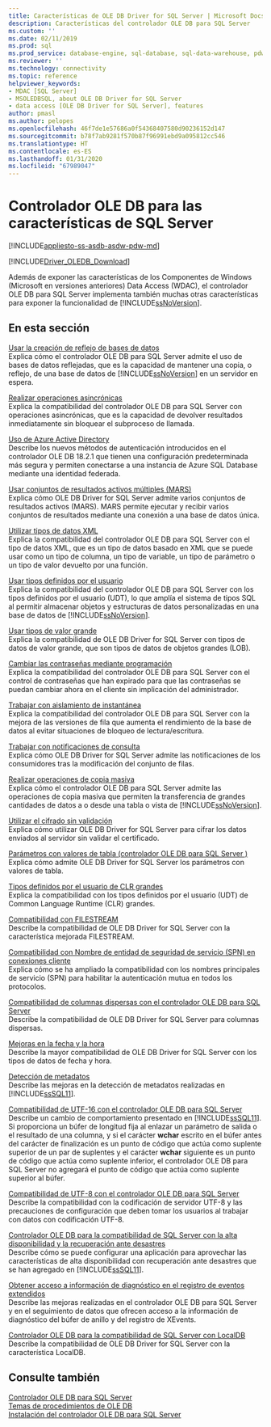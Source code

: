 ```yaml
---
title: Características de OLE DB Driver for SQL Server | Microsoft Docs
description: Características del controlador OLE DB para SQL Server
ms.custom: ''
ms.date: 02/11/2019
ms.prod: sql
ms.prod_service: database-engine, sql-database, sql-data-warehouse, pdw
ms.reviewer: ''
ms.technology: connectivity
ms.topic: reference
helpviewer_keywords:
- MDAC [SQL Server]
- MSOLEDBSQL, about OLE DB Driver for SQL Server
- data access [OLE DB Driver for SQL Server], features
author: pmasl
ms.author: pelopes
ms.openlocfilehash: 46f7de1e57686a0f54368407580d90236152d147
ms.sourcegitcommit: b78f7ab9281f570b87f96991ebd9a095812cc546
ms.translationtype: HT
ms.contentlocale: es-ES
ms.lasthandoff: 01/31/2020
ms.locfileid: "67989047"
---
```

# <a name="ole-db-driver-for-sql-server-features"></a>Controlador OLE DB para las características de SQL Server
[!INCLUDE[appliesto-ss-asdb-asdw-pdw-md](../../../includes/appliesto-ss-asdb-asdw-pdw-md.md)]

[!INCLUDE[Driver_OLEDB_Download](../../../includes/driver_oledb_download.md)]

  Además de exponer las características de los Componentes de Windows (Microsoft en versiones anteriores) Data Access (WDAC), el controlador OLE DB para SQL Server implementa también muchas otras características para exponer la funcionalidad de [!INCLUDE[ssNoVersion](../../../includes/ssnoversion-md.md)].  
  
## <a name="in-this-section"></a>En esta sección    
 [Usar la creación de reflejo de bases de datos](../../oledb/features/using-database-mirroring.md)  
 Explica cómo el controlador OLE DB para SQL Server admite el uso de bases de datos reflejadas, que es la capacidad de mantener una copia, o reflejo, de una base de datos de [!INCLUDE[ssNoVersion](../../../includes/ssnoversion-md.md)] en un servidor en espera.  
  
 [Realizar operaciones asincrónicas](../../oledb/features/performing-asynchronous-operations.md)  
 Explica la compatibilidad del controlador OLE DB para SQL Server con operaciones asincrónicas, que es la capacidad de devolver resultados inmediatamente sin bloquear el subproceso de llamada.  

[Uso de Azure Active Directory](using-azure-active-directory.md)  
Describe los nuevos métodos de autenticación introducidos en el controlador OLE DB 18.2.1 que tienen una configuración predeterminada más segura y permiten conectarse a una instancia de Azure SQL Database mediante una identidad federada.

 [Usar conjuntos de resultados activos múltiples &#40;MARS&#41;](../../oledb/features/using-multiple-active-result-sets-mars.md)  
 Explica cómo OLE DB Driver for SQL Server admite varios conjuntos de resultados activos (MARS). MARS permite ejecutar y recibir varios conjuntos de resultados mediante una conexión a una base de datos única.  
  
 [Utilizar tipos de datos XML](../../oledb/features/using-xml-data-types.md)  
 Explica la compatibilidad del controlador OLE DB para SQL Server con el tipo de datos XML, que es un tipo de datos basado en XML que se puede usar como un tipo de columna, un tipo de variable, un tipo de parámetro o un tipo de valor devuelto por una función.  
  
 [Usar tipos definidos por el usuario](../../oledb/features/using-user-defined-types.md)  
 Explica la compatibilidad del controlador OLE DB para SQL Server con los tipos definidos por el usuario (UDT), lo que amplía el sistema de tipos SQL al permitir almacenar objetos y estructuras de datos personalizadas en una base de datos de [!INCLUDE[ssNoVersion](../../../includes/ssnoversion-md.md)].  
  
 [Usar tipos de valor grande](../../oledb/features/using-large-value-types.md)  
 Explica la compatibilidad de OLE DB Driver for SQL Server con tipos de datos de valor grande, que son tipos de datos de objetos grandes (LOB).  
  
 [Cambiar las contraseñas mediante programación](../../oledb/features/changing-passwords-programmatically.md)  
 Explica la compatibilidad del controlador OLE DB para SQL Server con el control de contraseñas que han expirado para que las contraseñas se puedan cambiar ahora en el cliente sin implicación del administrador.  
  
 [Trabajar con aislamiento de instantánea](../../oledb/features/working-with-snapshot-isolation.md)  
 Explica la compatibilidad del controlador OLE DB para SQL Server con la mejora de las versiones de fila que aumenta el rendimiento de la base de datos al evitar situaciones de bloqueo de lectura/escritura.  
  
 [Trabajar con notificaciones de consulta](../../oledb/features/working-with-query-notifications.md)  
 Explica cómo OLE DB Driver for SQL Server admite las notificaciones de los consumidores tras la modificación del conjunto de filas.  
  
 [Realizar operaciones de copia masiva](../../oledb/features/performing-bulk-copy-operations.md)  
 Explica cómo el controlador OLE DB para SQL Server admite las operaciones de copia masiva que permiten la transferencia de grandes cantidades de datos a o desde una tabla o vista de [!INCLUDE[ssNoVersion](../../../includes/ssnoversion-md.md)].  
  
 [Utilizar el cifrado sin validación](../../oledb/features/using-encryption-without-validation.md)  
 Explica cómo utilizar OLE DB Driver for SQL Server para cifrar los datos enviados al servidor sin validar el certificado.  
  
 [Parámetros con valores de tabla &#40;controlador OLE DB para SQL Server &#41;](../../oledb/features/table-valued-parameters-oledb-driver-for-sql-server.md)  
 Explica cómo admite OLE DB Driver for SQL Server los parámetros con valores de tabla.  
  
 [Tipos definidos por el usuario de CLR grandes](../../oledb/features/large-clr-user-defined-types.md)  
 Explica la compatibilidad con los tipos definidos por el usuario (UDT) de Common Language Runtime (CLR) grandes.  
  
 [Compatibilidad con FILESTREAM](../../oledb/features/filestream-support.md)  
 Describe la compatibilidad de OLE DB Driver for SQL Server con la característica mejorada FILESTREAM.  
  
 [Compatibilidad con Nombre de entidad de seguridad de servicio &#40;SPN&#41; en conexiones cliente](../../oledb/features/service-principal-name-spn-support-in-client-connections.md)  
 Explica cómo se ha ampliado la compatibilidad con los nombres principales de servicio (SPN) para habilitar la autenticación mutua en todos los protocolos.  
  
 [Compatibilidad de columnas dispersas con el controlador OLE DB para SQL Server](../../oledb/features/sparse-columns-support-in-oledb-driver-for-sql-server.md)  
 Describe la compatibilidad de OLE DB Driver for SQL Server para columnas dispersas.  
  
 [Mejoras en la fecha y la hora](../../oledb/features/date-and-time-improvements.md)  
 Describe la mayor compatibilidad de OLE DB Driver for SQL Server con los tipos de datos de fecha y hora.  
  
 [Detección de metadatos](../../oledb/features/metadata-discovery.md)  
 Describe las mejoras en la detección de metadatos realizadas en [!INCLUDE[ssSQL11](../../../includes/sssql11-md.md)].  
  
 [Compatibilidad de UTF-16 con el controlador OLE DB para SQL Server](../../oledb/features/utf-16-support-in-oledb-driver-for-sql-server.md)  
 Describe un cambio de comportamiento presentado en [!INCLUDE[ssSQL11](../../../includes/sssql11-md.md)]. Si proporciona un búfer de longitud fija al enlazar un parámetro de salida o el resultado de una columna, y si el carácter **wchar** escrito en el búfer antes del carácter de finalización es un punto de código que actúa como suplente superior de un par de suplentes y el carácter **wchar** siguiente es un punto de código que actúa como suplente inferior, el controlador OLE DB para SQL Server no agregará el punto de código que actúa como suplente superior al búfer.  
 
 [Compatibilidad de UTF-8 con el controlador OLE DB para SQL Server](../../oledb/features/utf-8-support-in-oledb-driver-for-sql-server.md)  
 Describe la compatibilidad con la codificación de servidor UTF-8 y las precauciones de configuración que deben tomar los usuarios al trabajar con datos con codificación UTF-8.
  
 [Controlador OLE DB para la compatibilidad de SQL Server con la alta disponibilidad y la recuperación ante desastres](../../oledb/features/oledb-driver-for-sql-server-support-for-high-availability-disaster-recovery.md)  
 Describe cómo se puede configurar una aplicación para aprovechar las características de alta disponibilidad con recuperación ante desastres que se han agregado en [!INCLUDE[ssSQL11](../../../includes/sssql11-md.md)].  
  
 [Obtener acceso a información de diagnóstico en el registro de eventos extendidos](../../oledb/features/accessing-diagnostic-information-in-the-extended-events-log.md)  
 Describe las mejoras realizadas en el controlador OLE DB para SQL Server y en el seguimiento de datos que ofrecen acceso a la información de diagnóstico del búfer de anillo y del registro de XEvents.  
  
 [Controlador OLE DB para la compatibilidad de SQL Server con LocalDB](../../oledb/features/oledb-driver-for-sql-server-support-for-localdb.md)  
 Describe la compatibilidad de OLE DB Driver for SQL Server con la característica LocalDB.  
  
## <a name="see-also"></a>Consulte también  
 [Controlador OLE DB para SQL Server](../../oledb/oledb-driver-for-sql-server.md)      
 [Temas de procedimientos de OLE DB](../../oledb/ole-db-how-to/ole-db-how-to-topics.md)   
 [Instalación del controlador OLE DB para SQL Server](../../oledb/applications/installing-oledb-driver-for-sql-server.md)  
  
  
